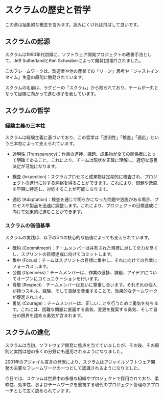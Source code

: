 # スクラムの歴史と哲学

この章は抽象的な概念を含みます。読みにくければ飛ばして良いです。

## スクラムの起源
スクラムは1990年代初頭に、ソフトウェア開発プロジェクトの改善手法として、Jeff SutherlandとKen Schwaberによって開発(提唱?)されました。

このフレームワークは、製造業や他の産業での「リーン」思考や「ジャストインタイム」生産の原則に触発されています。

スクラムの名前は、ラグビーの「スクラム」から取られており、チームが一丸となって目標に向かって進む様子を表しています。

## スクラムの哲学


### 経験主義の三本柱
スクラムは経験主義に基づいており、この哲学は「透明性」「検査」「適応」という三本柱によって支えられています。

- 透明性 (Transparency)：作業の進捗、課題、成果物が全ての関係者にとって明確であること。これにより、チームは現状を正確に理解し、適切な意思決定が可能になります。

- 検査 (Inspection)：スクラムプロセスと成果物は定期的に検査され、プロジェクトの進行に対する洞察を得ることができます。これにより、問題や逸脱を早期に特定し、対処することが可能になります。

- 適応 (Adaptation)：検査を通じて明らかになった問題や逸脱がある場合、プロセスや製品を迅速に調整します。これにより、プロジェクトの目標達成に向けて効果的に進むことができます。


### スクラムの価値基準

スクラムの実践は、以下の5つの核心的な価値によっても支えられています。

- 確約 (Commitment)：チームメンバーは共有された目標に対して全力を尽くし、スプリントの目標達成に向けてコミットします。
- 集中 (Focus)：チームはスプリントの目標に集中し、それに向けての作業にフォーカスします。
- 公開 (Openness)：チームメンバーは、作業の進捗、課題、アイデアについてオープンにコミュニケーションを行います。
- 尊敬 (Respect)：チームメンバーは互いに尊重し合います。それぞれの個人が持つスキル、経験、そして貢献を尊重することで、効果的なチームワークが促進されます。
- 勇気 (Courage)：チームメンバーは、正しいことを行うために勇気を持ちます。これには、困難な問題に直面する勇気、変更を提案する勇気、そして自分の限界を認める勇気が含まれます。



## スクラムの進化
スクラムは当初、ソフトウェア開発に焦点を当てていましたが、その後、その原則と実践は他の多くの分野にも適用されるようになりました。

2001年のアジャイル宣言の発表により、スクラムはアジャイルソフトウェア開発の主要なフレームワークの一つとして認識されるようになりました。

今日では、スクラムは世界中の多様な組織やプロジェクトで採用されており、柔軟性、効率性、およびチームワークを重視する現代のプロジェクト管理のアプローチとして広く認められています。

